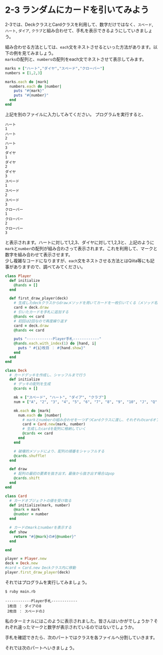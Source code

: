 # 2-3 ランダムにカードを引いてみよう

2-3では、DeckクラスとCardクラスを利用して、数字だけではなく、`スペード`, `ハート`, `ダイア`, `クラブ`と組み合わせて、手札を表示できるようにしていきましょう。

組み合わせる方法としては、`each`文をネストさせるといった方法があります。以下の例を見てみましょう。  
`marks`の配列と、`numbers`の配列をeach文でネストさせて表示してみます。

~~~ruby
marks = ["ハート","ダイヤ","スペード","クローバー"]
numbers = [1,2,3]

marks.each do |mark|
  numbers.each do |number|
    puts "#{mark}"
    puts "#{number}"
  end
end
~~~

上記を別のファイルに入力してみてください。
プログラムを実行すると、

~~~sample
ハート
1
ハート
2
ハート
3
ダイヤ
1
ダイヤ
2
ダイヤ
3
スペード
1
スペード
2
スペード
3
クローバー
1
クローバー
2
クローバー
3
~~~

と表示されます。ハートに対して1,2,3、ダイヤに対して1,2,3と、上記のように`mark`と`number`の配列が組み合わさって表示されます。これを利用して、マークと数字を組み合わせて表示させます。  
少し複雑なコードになりますが、`each`文をネストさせる方法とはQiita等にも記事がありますので、調べてみてください。

~~~ruby
class Player
  def initialize
    @hands = []
  end

  def first_draw_player(deck)
    # 生成したdeckクラスからdrawメソッドを用いてカードを一枚引いてくる（メソッド名が変わってます）
    card = deck.draw
    # 引いたカードを手札に追加する
    @hands << card
    # 初回は2回なので再度繰り返す
    card = deck.draw
    @hands << card

    puts "------------Player手札------------"
    @hands.each.with_index(1) do |hand, i|
      puts " #{i}枚目 ： #{hand.show}"
    end
  end
end

class Deck
  # カードデッキを作成し、シャッフルまで行う
  def initialize
    # デッキの配列を生成
    @cards = []

    mk = ["スペード", "ハート", "ダイア", "クラブ"]
    num = ["A", "2", "3", "4", "5", "6", "7", "8", "9", "10", "J", "Q" ,"K"]

    mk.each do |mark|
      num.each do |number|
        # markとnumberの組み合わせを一つずつCardクラスに渡し、それぞれのcardオブジェクトを生成する
        card = Card.new(mark, number)
        # 生成したcardを配列に格納していく
        @cards << card
      end
    end

    # 破壊的メソッドにより、配列の順番をシャッフルする
    @cards.shuffle!
  end

  def draw
    # 配列の最初の要素を抜き出す。最後から抜き出す場合はpop
    @cards.shift
  end
end

class Card
  # カードオブジェクトの値を受け取る
  def initialize(mark, number)
    @mark = mark
    @number = number
  end

  # カードのmarkとnumberを表示する
  def show
    return "#{@mark}の#{@number}"
  end

end

player = Player.new
deck = Deck.new
#card = Card.new Deckクラス内に移動
player.first_draw_player(deck)
~~~

それではプログラムを実行してみましょう。

`$ ruby main.rb`

~~~smaple
------------Player手札------------
 1枚目 ： ダイアの8
 2枚目 ： スペードのJ
~~~

 私のターミナルにはこのように表示されました。皆さんはいかがでしょうか？それぞれ違ったマークと数字が表示されているのではないでしょうか。

手札を確認できたら、次のパートではクラスを各ファイルへ分割していきます。

それでは次のパートへいきましょう。
